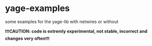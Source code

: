 yage-examples
=============

some examples for the yage-lib with netwires or without

:exclamation::exclamation::exclamation:**CAUTION: code is extremly experimental, not stable, incorrect and changes very often**:exclamation::exclamation::exclamation:
